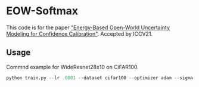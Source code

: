 # EOW-Softmax
This code is for the paper ["Energy-Based Open-World Uncertainty Modeling for Confidence Calibration"](https://arxiv.org/abs/2107.12628). 
Accepted by ICCV21.
## Usage
Commnd example for WideResnet28x10 on CiFAR100. 
```python
python train.py --lr .0001 --dataset cifar100 --optimizer adam --sigma 0.01 --width 10 --depth 28 --warmup_iters 1000 --ebm_modify --n_epochs 15 --ebm_start_epoch 8 --ebm_weight 0.1
```
    
